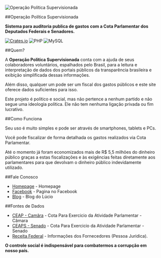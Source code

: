 
![Operação Política Supervisionada](https://github.com/ops-org/operacao-politica-supervisionada/blob/master/OPS/Content/images/logo_grande.png?raw=true)

##Operação Política Supervisionada

**Sistema para auditoria publica de gastos com a Cota Parlamentar dos Deputados Federais e Senadores.**

[![Crates.io](https://img.shields.io/crates/l/rustc-serialize.svg?maxAge=2592000)]()
![PHP](https://img.shields.io/badge/language-ASP.MVC-green.svg)
![MySQL](https://img.shields.io/badge/DB-MySQL-lightgrey.svg)

##Quem?

A **Operação Política Supervisionada** conta com a ajuda de seus colaboradores voluntários, espalhados pelo Brasil, para a leitura e interpretação de dados dos portais públicos da transparência brasileira e exibição simplificada dessas informações.

Além disso, qualquer um pode ser um fiscal dos gastos públicos e este site oferece dados suficientes para isso.

Este projeto é político e social, mas não pertence a nenhum partido e não segue uma ideologia política. Ele não tem nenhuma ligação privada ou fim lucrativo.

##Como Funciona

Seu uso é muito simples e pode ser através de smartphones, tablets e PCs.

Você pode fiscalizar de forma detalhada os gastos realizados via Cota Parlamentar. 

Até o momento já foram economizados mais de R$ 5,5 milhões do dinheiro público graças a estas fiscalizações e às exigências feitas diretamente aos parlamentares para que devolvam o dinheiro público indevidamente utilizado.

##Fale Conosco
* [Homepage](http://ops.net.br) - Homepage
* [Facebook](https://www.facebook.com/operacaopoliticasupervisionada) - Pagina no Facebook
* [Blog](http://luciobig.com.br) - Blog do Lúcio

##Fontes de Dados
* [CEAP - Camâra](http://www2.camara.leg.br/transparencia/cota-para-exercicio-da-atividade-parlamentar/dados-abertos-cota-parlamentar) - Cota Para Exercicio da Atividade Parlamentar - Câmara
* [CEAPS - Senado](https://www12.senado.gov.br/transparencia/dados-abertos/dados-abertos-ceaps) - Cota Para Exercicio da Atividade Parlamentar - Senado
* [Receita Federal](http://www.receita.fazenda.gov.br/PessoaJuridica/CNPJ/cnpjreva/Cnpjreva_Solicitacao.asp) - Informações dos Fornecedores (Pessoa Juridica).


**O controle social é indispensável para combatermos a corrupção em nosso país.**

